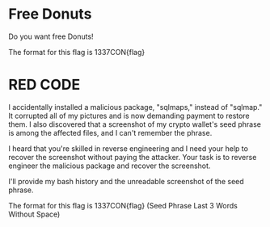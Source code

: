 
# Free Donuts
Do you want free Donuts!

The format for this flag is 1337CON{flag}


# RED CODE
I accidentally installed a malicious package, "sqlmaps," instead of "sqlmap." It corrupted all of my pictures and is now demanding payment to restore them. I also discovered that a screenshot of my crypto wallet's seed phrase is among the affected files, and I can't remember the phrase.

I heard that you're skilled in reverse engineering and I need your help to recover the screenshot without paying the attacker. Your task is to reverse engineer the malicious package and recover the screenshot.

I'll provide my bash history and the unreadable screenshot of the seed phrase.

The format for this flag is 1337CON{flag} (Seed Phrase Last 3 Words Without Space)
